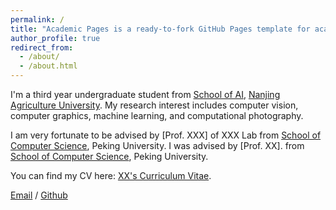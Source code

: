 ```yaml
---
permalink: /
title: "Academic Pages is a ready-to-fork GitHub Pages template for academic personal websites"
author_profile: true
redirect_from: 
  - /about/
  - /about.html
---
```


I'm a third year undergraduate student from [School of AI](https://ai.njau.edu.cn/), [Nanjing Agriculture University](https://www.njau.edu.cn/). My research interest includes computer vision, computer graphics, machine learning, and computational photography.

I am very fortunate to be advised by [Prof. XXX] of XXX Lab from [School of Computer Science](https://cs.pku.edu.cn/), Peking University. I was advised by [Prof. XX]. from [School of Computer Science](https://cs.pku.edu.cn/), Peking University.

You can find my CV here: [XX's Curriculum Vitae](../assets/Curriculum_Vitae.pdf).

[Email](mailto:XX@stu.pku.edu.cn) / [Github](https://github.com/QiuDi233) 
